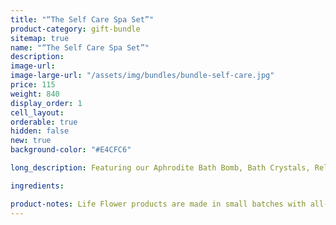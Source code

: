 ```yaml
---
title: "“The Self Care Spa Set”"
product-category: gift-bundle
sitemap: true
name: "“The Self Care Spa Set”"
description:
image-url:
image-large-url: "/assets/img/bundles/bundle-self-care.jpg"
price: 115
weight: 840
display_order: 1
cell_layout:
orderable: true
hidden: false
new: true
background-color: "#E4CFC6"

long_description: Featuring our Aphrodite Bath Bomb, Bath Crystals, Relief Balm and our Gypsy Massage Oil. This is the ultimate relaxation kit, perfect for unwinding with during the busy holiday season. (Originally priced at $140)

ingredients:

product-notes: Life Flower products are made in small batches with all-natural and boutique ingredients. Most orders are processed within 3 days of being placed.
---
```

